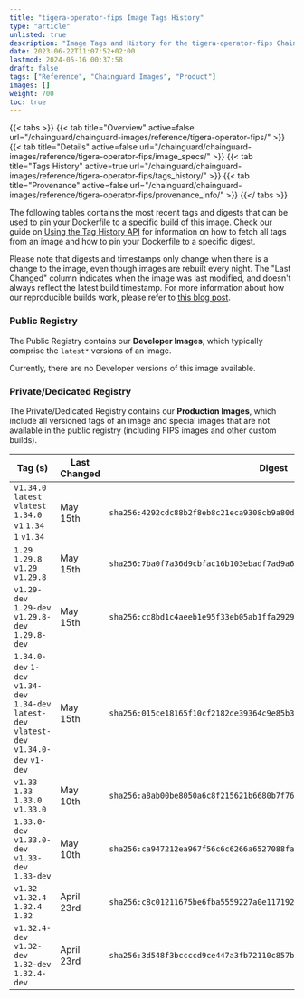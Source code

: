 ```yaml
---
title: "tigera-operator-fips Image Tags History"
type: "article"
unlisted: true
description: "Image Tags and History for the tigera-operator-fips Chainguard Image"
date: 2023-06-22T11:07:52+02:00
lastmod: 2024-05-16 00:37:58
draft: false
tags: ["Reference", "Chainguard Images", "Product"]
images: []
weight: 700
toc: true
---
```


{{< tabs >}}
{{< tab title="Overview" active=false url="/chainguard/chainguard-images/reference/tigera-operator-fips/" >}}
{{< tab title="Details" active=false url="/chainguard/chainguard-images/reference/tigera-operator-fips/image_specs/" >}}
{{< tab title="Tags History" active=true url="/chainguard/chainguard-images/reference/tigera-operator-fips/tags_history/" >}}
{{< tab title="Provenance" active=false url="/chainguard/chainguard-images/reference/tigera-operator-fips/provenance_info/" >}}
{{</ tabs >}}

The following tables contains the most recent tags and digests that can be used to pin your Dockerfile to a specific build of this image. Check our guide on [Using the Tag History API](/chainguard/chainguard-images/using-the-tag-history-api/) for information on how to fetch all tags from an image and how to pin your Dockerfile to a specific digest.

Please note that digests and timestamps only change when there is a change to the image, even though images are rebuilt every night. The "Last Changed" column indicates when the image was last modified, and doesn't always reflect the latest build timestamp. For more information about how our reproducible builds work, please refer to [this blog post](https://www.chainguard.dev/unchained/reproducing-chainguards-reproducible-image-builds).

### Public Registry
The Public Registry contains our **Developer Images**, which typically comprise the `latest*` versions of an image.

Currently, there are no Developer versions of this image available.

### Private/Dedicated Registry
The Private/Dedicated Registry contains our **Production Images**, which include all versioned tags of an image and special images that are not available in the public registry (including FIPS images and other custom builds).

| Tag (s)                                                                                        | Last Changed | Digest                                                                    |
|------------------------------------------------------------------------------------------------|--------------|---------------------------------------------------------------------------|
|  `v1.34.0` `latest` `vlatest` `1.34.0` `v1` `1.34` `1` `v1.34`                                 | May 15th     | `sha256:4292cdc88b2f8eb8c21eca9308cb9a80db4f1a608fd9270fd4d3eece9466e2b3` |
|  `1.29` `1.29.8` `v1.29` `v1.29.8`                                                             | May 15th     | `sha256:7ba0f7a36d9cbfac16b103ebadf7ad9a661ca5e6f8ea355d6d0c58cdedc59ac9` |
|  `v1.29-dev` `1.29-dev` `v1.29.8-dev` `1.29.8-dev`                                             | May 15th     | `sha256:cc8bd1c4aeeb1e95f33eb05ab1ffa29298f9b4f5885938b606ee472d3b4a6fcb` |
|  `1.34.0-dev` `1-dev` `v1.34-dev` `1.34-dev` `latest-dev` `vlatest-dev` `v1.34.0-dev` `v1-dev` | May 15th     | `sha256:015ce18165f10cf2182de39364c9e85b32dc2e46e98643ad76159f321e8a31a7` |
|  `v1.33` `1.33` `1.33.0` `v1.33.0`                                                             | May 10th     | `sha256:a8ab00be8050a6c8f215621b6680b7f765c9cd78d334bab0868e4e5ab13f7394` |
|  `1.33.0-dev` `v1.33.0-dev` `v1.33-dev` `1.33-dev`                                             | May 10th     | `sha256:ca947212ea967f56c6c6266a6527088fa5061ac50f21dc206a2a94089c71ac3a` |
|  `v1.32` `v1.32.4` `1.32.4` `1.32`                                                             | April 23rd   | `sha256:c8c01211675be6fba5559227a0e117192adb23ba3b3af2c6b8d4b02b04f8bccc` |
|  `v1.32.4-dev` `v1.32-dev` `1.32-dev` `1.32.4-dev`                                             | April 23rd   | `sha256:3d548f3bccccd9ce447a3fb72110c857b6553d50512e7e8f8c68f51dcf44719f` |

